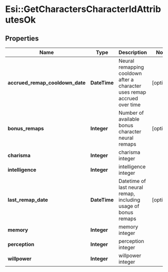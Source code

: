 # Esi::GetCharactersCharacterIdAttributesOk

## Properties
Name | Type | Description | Notes
------------ | ------------- | ------------- | -------------
**accrued_remap_cooldown_date** | **DateTime** | Neural remapping cooldown after a character uses remap accrued over time | [optional] 
**bonus_remaps** | **Integer** | Number of available bonus character neural remaps | [optional] 
**charisma** | **Integer** | charisma integer | 
**intelligence** | **Integer** | intelligence integer | 
**last_remap_date** | **DateTime** | Datetime of last neural remap, including usage of bonus remaps | [optional] 
**memory** | **Integer** | memory integer | 
**perception** | **Integer** | perception integer | 
**willpower** | **Integer** | willpower integer | 


